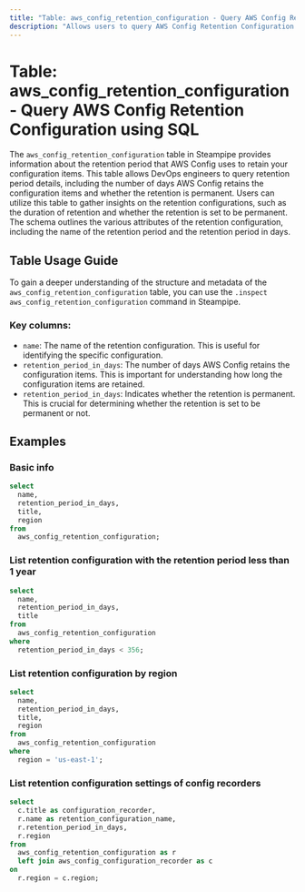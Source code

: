 ```yaml
---
title: "Table: aws_config_retention_configuration - Query AWS Config Retention Configuration using SQL"
description: "Allows users to query AWS Config Retention Configuration for information about the retention period that AWS Config uses to retain your configuration items."
---
```


# Table: aws_config_retention_configuration - Query AWS Config Retention Configuration using SQL

The `aws_config_retention_configuration` table in Steampipe provides information about the retention period that AWS Config uses to retain your configuration items. This table allows DevOps engineers to query retention period details, including the number of days AWS Config retains the configuration items and whether the retention is permanent. Users can utilize this table to gather insights on the retention configurations, such as the duration of retention and whether the retention is set to be permanent. The schema outlines the various attributes of the retention configuration, including the name of the retention period and the retention period in days.

## Table Usage Guide

To gain a deeper understanding of the structure and metadata of the `aws_config_retention_configuration` table, you can use the `.inspect aws_config_retention_configuration` command in Steampipe.

### Key columns:

- `name`: The name of the retention configuration. This is useful for identifying the specific configuration.
- `retention_period_in_days`: The number of days AWS Config retains the configuration items. This is important for understanding how long the configuration items are retained.
- `retention_period_in_days`: Indicates whether the retention is permanent. This is crucial for determining whether the retention is set to be permanent or not.

## Examples

### Basic info

```sql
select
  name,
  retention_period_in_days,
  title,
  region
from
  aws_config_retention_configuration;
```

### List retention configuration with the retention period less than 1 year

```sql
select
  name,
  retention_period_in_days,
  title
from
  aws_config_retention_configuration
where
  retention_period_in_days < 356;
```

### List retention configuration by region

```sql
select
  name,
  retention_period_in_days,
  title,
  region
from
  aws_config_retention_configuration
where
  region = 'us-east-1';
```

### List retention configuration settings of config recorders

```sql
select
  c.title as configuration_recorder,
  r.name as retention_configuration_name,
  r.retention_period_in_days,
  r.region
from
  aws_config_retention_configuration as r
  left join aws_config_configuration_recorder as c
on
  r.region = c.region;
```
